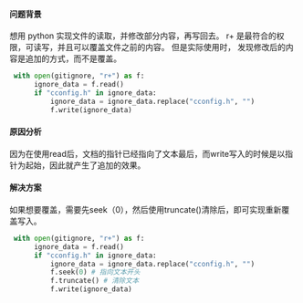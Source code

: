 #### 问题背景
想用 python 实现文件的读取，并修改部分内容，再写回去。 r+ 是最符合的权限，可读写，并且可以覆盖文件之前的内容。
但是实际使用时， 发现修改后的内容是追加的方式，而不是覆盖。
```python
 with open(gitignore, "r+") as f:
      ignore_data = f.read()
      if "cconfig.h" in ignore_data:
          ignore_data = ignore_data.replace("cconfig.h", "")
          f.write(ignore_data)
```
#### 原因分析
因为在使用read后，文档的指针已经指向了文本最后，而write写入的时候是以指针为起始，因此就产生了追加的效果。

#### 解决方案
如果想要覆盖，需要先seek（0），然后使用truncate()清除后，即可实现重新覆盖写入。
```python
 with open(gitignore, "r+") as f:
      ignore_data = f.read()
      if "cconfig.h" in ignore_data:
          ignore_data = ignore_data.replace("cconfig.h", "")
          f.seek(0) # 指向文本开头
          f.truncate() # 清除文本
          f.write(ignore_data)
```